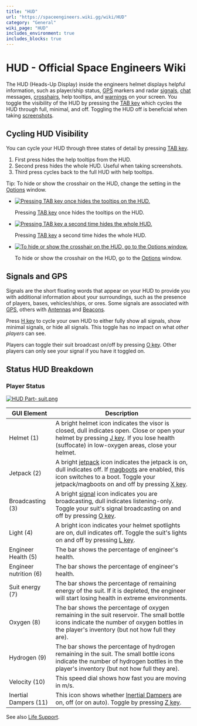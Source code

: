 ```yaml
---
title: "HUD"
url: "https://spaceengineers.wiki.gg/wiki/HUD"
category: "General"
wiki_page: "HUD"
includes_environment: true
includes_blocks: true
---
```


# HUD - Official Space Engineers Wiki

The HUD (Heads-Up Display) inside the engineers helmet displays helpful information, such as player/ship status, [GPS](https://spaceengineers.wiki.gg/wiki/GPS "GPS") markers and radar [signals](https://spaceengineers.wiki.gg/wiki/Signal "Signal"), [chat](https://spaceengineers.wiki.gg/wiki/Chat "Chat") messages, [crosshairs](https://spaceengineers.wiki.gg/wiki/Options "Options"), help tooltips, and [warnings](https://spaceengineers.wiki.gg/wiki/Warning_Options "Warning Options") on your screen. You toggle the visibility of the HUD by pressing the [TAB key](https://spaceengineers.wiki.gg/wiki/Key_Bindings "Key Bindings") which cycles the HUD through full, minimal, and off. Toggling the HUD off is beneficial when taking [screenshots](https://spaceengineers.wiki.gg/wiki/Screenshots "Screenshots").

## Cycling HUD Visibility

You can cycle your HUD through three states of detail by pressing [TAB key](https://spaceengineers.wiki.gg/wiki/Key_Bindings "Key Bindings").

1.  First press hides the help tooltips from the HUD.
2.  Second press hides the whole HUD. Useful when taking screenshots.
3.  Third press cycles back to the full HUD with help tooltips.

Tip: To hide or show the crosshair on the HUD, change the setting in the [Options](https://spaceengineers.wiki.gg/wiki/Options "Options") window.

*   [![Pressing TAB key once hides the tooltips on the HUD.](https://spaceengineers.wiki.gg/images/thumb/HUD_semi.png/120px-HUD_semi.png?77ddb5)](https://spaceengineers.wiki.gg/wiki/File:HUD_semi.png "Pressing TAB key once hides the tooltips on the HUD.")
    
    Pressing [TAB key](https://spaceengineers.wiki.gg/wiki/Key_Bindings "Key Bindings") once hides the tooltips on the HUD.
    
*   [![Pressing TAB key a second time hides the whole HUD.](https://spaceengineers.wiki.gg/images/thumb/HUD_hidden.png/120px-HUD_hidden.png?8ba9fd)](https://spaceengineers.wiki.gg/wiki/File:HUD_hidden.png "Pressing TAB key a second time hides the whole HUD.")
    
    Pressing [TAB key](https://spaceengineers.wiki.gg/wiki/Key_Bindings "Key Bindings") a second time hides the whole HUD.
    
*   [![To hide or show the crosshair on the HUD, go to the Options window.](https://spaceengineers.wiki.gg/images/thumb/HUD_Crosshair_option.png/120px-HUD_Crosshair_option.png?70d4d3)](https://spaceengineers.wiki.gg/wiki/File:HUD_Crosshair_option.png "To hide or show the crosshair on the HUD, go to the Options window.")
    
    To hide or show the crosshair on the HUD, go to the [Options](https://spaceengineers.wiki.gg/wiki/Options "Options") window.
    

## Signals and GPS

Signals are the short floating words that appear on your HUD to provide you with additional information about your surroundings, such as the presence of players, bases, vehicles/ships, or ores. Some signals are associated with [GPS](https://spaceengineers.wiki.gg/wiki/GPS "GPS"), others with [Antennas](https://spaceengineers.wiki.gg/wiki/Antenna "Antenna") and [Beacons](https://spaceengineers.wiki.gg/wiki/Beacon "Beacon").

Press [H key](https://spaceengineers.wiki.gg/wiki/Key_Bindings "Key Bindings") to cycle your own HUD to either fully show all signals, show minimal signals, or hide all signals. This toggle has no impact on what _other players_ can see.

Players can toggle their suit broadcast on/off by pressing [O key](https://spaceengineers.wiki.gg/wiki/Key_Bindings "Key Bindings"). Other players can only see your signal if you have it toggled on.

## Status HUD Breakdown

### Player Status

[![HUD Part- suit.png](https://spaceengineers.wiki.gg/images/thumb/HUD_Part-_suit.png/320px-HUD_Part-_suit.png?91287d)](https://spaceengineers.wiki.gg/wiki/File:HUD_Part-_suit.png)

| GUI Element | Description |
| --- | --- |
| Helmet (1) | A bright helmet icon indicates the visor is closed, dull indicates open. Close or open your helmet by pressing [J key](https://spaceengineers.wiki.gg/wiki/Key_Bindings "Key Bindings"). If you lose health (suffocate) in low-oxygen areas, close your helmet. |
| Jetpack (2) | A bright [jetpack](https://spaceengineers.wiki.gg/wiki/Jetpack "Jetpack") icon indicates the jetpack is on, dull indicates off. If [magboots](https://spaceengineers.wiki.gg/wiki/Magnetic_Boots "Magnetic Boots") are enabled, this icon switches to a boot. Toggle your jetpack/magboots on and off by pressing [X key](https://spaceengineers.wiki.gg/wiki/Key_Bindings "Key Bindings"). |
| Broadcasting (3) | A bright [signal](https://spaceengineers.wiki.gg/wiki/Signal "Signal") icon indicates you are broadcasting, dull indicates listening-only. Toggle your suit's signal broadcasting on and off by pressing [O key](https://spaceengineers.wiki.gg/wiki/Key_Bindings "Key Bindings"). |
| Light (4) | A bright icon indicates your helmet spotlights are on, dull indicates off. Toggle the suit's lights on and off by pressing [L key](https://spaceengineers.wiki.gg/wiki/Key_Bindings "Key Bindings"). |
| Engineer Health (5) | The bar shows the percentage of engineer's health. |
| Engineer nutrition (6) | The bar shows the percentage of engineer's health. |
| Suit energy (7) | The bar shows the percentage of remaining energy of the suit. If it is depleted, the engineer will start losing health in extreme environments. |
| Oxygen (8) | The bar shows the percentage of oxygen remaining in the suit reservoir. The small bottle icons indicate the number of oxygen bottles in the player's inventory (but not how full they are). |
| Hydrogen (9) | The bar shows the percentage of hydrogen remaining in the suit. The small bottle icons indicate the number of hydrogen bottles in the player's inventory (but not how full they are). |
| Velocity (10) | This speed dial shows how fast you are moving in m/s. |
| Inertial Dampers (11) | This icon shows whether [Inertial Dampers](https://spaceengineers.wiki.gg/wiki/Inertial_Dampers "Inertial Dampers") are on, off (or on auto). Toggle by pressing [Z key](https://spaceengineers.wiki.gg/wiki/Key_Bindings "Key Bindings"). |

See also [Life Support](https://spaceengineers.wiki.gg/wiki/Life_Support "Life Support").
